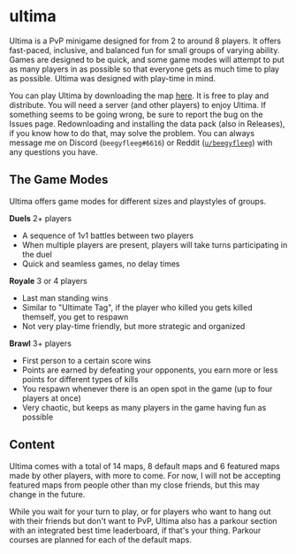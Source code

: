 # ultima

Ultima is a PvP minigame designed for from 2 to around 8 players. It offers fast-paced, inclusive, and balanced fun for small groups of varying ability. Games are designed to be quick, and some game modes will attempt to put as many players in as possible so that everyone gets as much time to play as possible. Ultima was designed with play-time in mind.

You can play Ultima by downloading the map [here](https://github.com/beegyfleeg/ultima/releases/latest). It is free to play and distribute. You will need a server (and other players) to enjoy Ultima. If something seems to be going wrong, be sure to report the bug on the Issues page. Redownloading and installing the data pack (also in Releases), if you know how to do that, may solve the problem. You can always message me on Discord (`beegyfleeg#6616`) or Reddit ([`u/beegyfleeg`](https://www.reddit.com/user/beegyfleeg)) with any questions you have.

## The Game Modes

Ultima offers game modes for different sizes and playstyles of groups.

**Duels** 2+ players

* A sequence of 1v1 battles between two players
* When multiple players are present, players will take turns participating in the duel
* Quick and seamless games, no delay times

**Royale** 3 or 4 players

* Last man standing wins
* Similar to "Ultimate Tag", if the player who killed you gets killed themself, you get to respawn
* Not very play-time friendly, but more strategic and organized

**Brawl** 3+ players

* First person to a certain score wins
* Points are earned by defeating your opponents, you earn more or less points for different types of kills
* You respawn whenever there is an open spot in the game (up to four players at once)
* Very chaotic, but keeps as many players in the game having fun as possible

## Content

Ultima comes with a total of 14 maps, 8 default maps and 6 featured maps made by other players, with more to come. For now, I will not be accepting featured maps from people other than my close friends, but this may change in the future.

While you wait for your turn to play, or for players who want to hang out with their friends but don't want to PvP, Ultima also has a parkour section with an integrated best time leaderboard, if that's your thing. Parkour courses are planned for each of the default maps.
